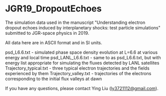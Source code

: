 # JGR19_DropoutEchoes
The simulation data used in the manuscript "Understanding electron dropout echoes induced by interplanetary shocks: test particle simulations" submitted to JGR-space physics in 2019.

All data here are in ASCII format and in SI units.

psd_L6.6.txt - simulated phase space density evolution at L=6.6 at various energy and local time
psd_LANL_L6.6.txt - same to as psd_L6.6.txt, but with energy list appropriate for simulating the fluxes detected by LANL satellites
Trajectory_typical.txt - three typical electron trajectories and the fields experienced by them
Trajectory_valley.txt - trajectories of the electrons corresponding to the initial flux valleys at dawn

If you have any questions, please contact Ying Liu (ly3721112@gmail.com).
